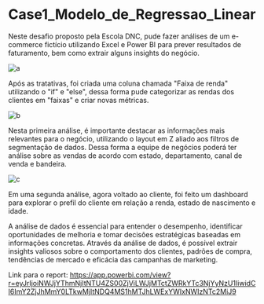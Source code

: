 # Case1_Modelo_de_Regressao_Linear
Neste desafio proposto pela Escola DNC, pude fazer análises de um e-commerce fictício utilizando Excel e Power BI para prever resultados de faturamento, bem como extrair alguns insights do negócio.


![a](https://github.com/OliveiraIuri/Case1_Modelo_de_Regressao_Linear/assets/120345667/323089d8-91b0-4b2b-b6a8-820fd2acd695)


Após as tratativas, foi criada uma coluna chamada "Faixa de renda" utilizando o "if" e "else", dessa forma pude categorizar as rendas dos clientes em "faixas" e criar novas métricas.


![b](https://github.com/OliveiraIuri/Case1_Modelo_de_Regressao_Linear/assets/120345667/7960eb59-1145-4036-9c1f-7a0965b4bcdc)


Nesta primeira análise, é importante destacar as informações mais relevantes para o negócio, utilizando o layout em Z aliado aos filtros de segmentação de dados. Dessa forma a equipe de negócios poderá ter análise sobre as vendas de acordo com  estado, departamento, canal de venda e bandeira.


![c](https://github.com/OliveiraIuri/Case1_Modelo_de_Regressao_Linear/assets/120345667/d95f56e2-284b-41ac-99b6-1bff27e3a459)


Em uma segunda análise, agora voltado ao cliente, foi feito um dashboard para explorar o prefil do cliente em relação a renda, estado de nascimento e idade.

A análise de dados é essencial para entender o desempenho, identificar oportunidades de melhoria e tomar decisões estratégicas baseadas em informações concretas. Através da análise de dados, é possível extrair insights valiosos sobre o comportamento dos clientes, padrões de compra, tendências de mercado e eficácia das campanhas de marketing.


Link para o report: https://app.powerbi.com/view?r=eyJrIjoiNWJjYThmNjItNTU4ZS00ZjViLWJjMTctZWRkYTc3NjYyNzU1IiwidCI6ImY2ZjJhMmY0LTkwMjItNDQ4MS1hMTJhLWExYWIxNWIzNTc2MiJ9

